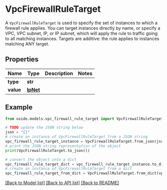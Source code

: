 # VpcFirewallRuleTarget

A `VpcFirewallRuleTarget` is used to specify the set of instances to which a firewall rule applies. You can target instances directly by name, or specify a VPC, VPC subnet, IP, or IP subnet, which will apply the rule to traffic going to all matching instances. Targets are additive: the rule applies to instances matching ANY target.

## Properties

Name | Type | Description | Notes
------------ | ------------- | ------------- | -------------
**type** | **str** |  | 
**value** | [**IpNet**](IpNet.md) |  | 

## Example

```python
from oxide.models.vpc_firewall_rule_target import VpcFirewallRuleTarget

# TODO update the JSON string below
json = "{}"
# create an instance of VpcFirewallRuleTarget from a JSON string
vpc_firewall_rule_target_instance = VpcFirewallRuleTarget.from_json(json)
# print the JSON string representation of the object
print(VpcFirewallRuleTarget.to_json())

# convert the object into a dict
vpc_firewall_rule_target_dict = vpc_firewall_rule_target_instance.to_dict()
# create an instance of VpcFirewallRuleTarget from a dict
vpc_firewall_rule_target_from_dict = VpcFirewallRuleTarget.from_dict(vpc_firewall_rule_target_dict)
```
[[Back to Model list]](../README.md#documentation-for-models) [[Back to API list]](../README.md#documentation-for-api-endpoints) [[Back to README]](../README.md)


